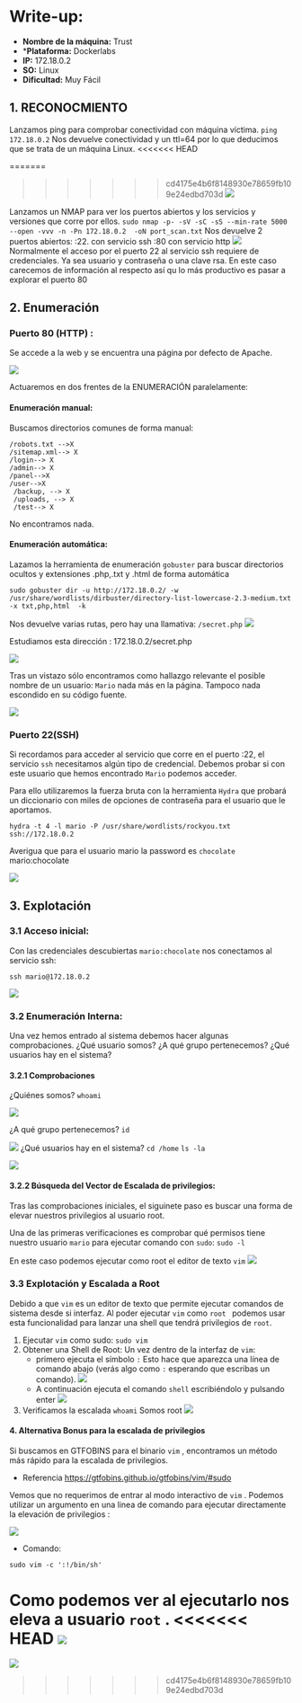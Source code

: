 # Write-up:
- **Nombre de la máquina:** Trust 
- ***Plataforma:** Dockerlabs 
- **IP:** 172.18.0.2 
- **SO:** Linux 
- **Dificultad:** Muy Fácil 

## 1. RECONOCMIENTO 

Lanzamos ping para comprobar conectividad con máquina víctima.
`ping 172.18.0.2` 
Nos devuelve conectividad y un ttl=64 por lo que deducimos que se trata de un máquina Linux. 
<<<<<<< HEAD

=======
>>>>>>> cd4175e4b6f8148930e78659fb109e24edbd703d
![](Imagenes/100.png)

Lanzamos un NMAP para ver los puertos abiertos y los servicios y versiones  que corre por ellos.
`sudo nmap -p- -sV -sC -sS --min-rate 5000 --open -vvv -n -Pn 172.18.0.2  -oN port_scan.txt`
Nos devuelve 2 puertos abiertos:
	:22. con servicio ssh
	:80 con servicio http
	![](Imagenes/101.png)
Normalmente el acceso por el puerto 22 al servicio ssh requiere de credenciales. Ya sea usuario y contraseña o una clave rsa. En este caso carecemos de información al respecto así qu lo más productivo es pasar a explorar el puerto 80

## 2. Enumeración

### Puerto 80 (HTTP) :
Se accede a la web y se encuentra una página por defecto de Apache. 

![](Imagenes/102.png)

Actuaremos en dos frentes de la ENUMERACIÓN paralelamente:

#### Enumeración manual:
Buscamos directorios comunes de forma manual:

	/robots.txt -->X
	/sitemap.xml--> X
	/login--> X
	/admin--> X
	/panel-->X
	/user-->X
	 /backup, --> X
	 /uploads, --> X
	 /test--> X

No encontramos nada. 


#### Enumeración automática:
Lazamos la herramienta de enumeración `gobuster` para buscar directorios ocultos y extensiones .php,.txt y .html de forma automática

`sudo gobuster dir -u http://172.18.0.2/ -w /usr/share/wordlists/dirbuster/directory-list-lowercase-2.3-medium.txt -x txt,php,html  -k`

Nos devuelve varias rutas, pero hay una llamativa: `/secret.php`
![](Imagenes/103.png)

Estudiamos esta dirección : 172.18.0.2/secret.php 

![](Imagenes/104.png)

Tras un vistazo sólo encontramos como hallazgo relevante el posible nombre de un usuario: `Mario` nada más en la página. Tampoco nada escondido en su código fuente.

![](Imagenes/105.png)

### Puerto 22(SSH)

Si recordamos para acceder al servicio que corre en el puerto :22, el servicio `ssh` necesitamos algún tipo de credencial. Debemos probar si con este usuario que hemos encontrado `Mario` podemos acceder. 

Para ello utilizaremos la fuerza bruta con la herramienta `Hydra` que probará un diccionario con miles de opciones de contraseña para el usuario que le aportamos. 

`hydra -t 4 -l mario -P /usr/share/wordlists/rockyou.txt ssh://172.18.0.2`

Averigua que para el usuario mario la password es `chocolate`
mario:chocolate

![](Imagenes/106.png)

## 3. Explotación

### 3.1 Acceso inicial:

Con las credenciales descubiertas `mario:chocolate`  nos conectamos al servicio ssh:

`ssh mario@172.18.0.2` 

![](Imagenes/107.png)

### 3.2 Enumeración Interna:
Una vez hemos entrado al sistema debemos hacer algunas comprobaciones.
	¿Qué usuario somos?
	¿A qué grupo pertenecemos?
	¿Qué usuarios hay en el sistema?
	
#### 3.2.1 Comprobaciones

¿Quiénes somos?
`whoami`

 ![](Imagenes/108.png)
 
 ¿A qué grupo pertenecemos?
`id`

![](Imagenes/109.png)
¿Qué usuarios hay en el sistema?
`cd /home`
`ls -la`

![](Imagenes/110.png)

#### 3.2.2 Búsqueda del Vector de Escalada de privilegios:

Tras las comprobaciones iniciales, el siguinete paso es buscar una forma de elevar nuestros privilegios al usuario root. 

Una de las primeras verificaciones es comprobar qué permisos tiene nuestro usuario `mario` para ejecutar comando con `sudo`:
	`sudo -l`

En este caso podemos ejecutar como root  el editor de texto `vim` 
![](Imagenes/111.png)

### 3.3 Explotación y Escalada a Root


Debido a que `vim` es un editor de texto que permite ejecutar comandos de sistema desde si interfaz. Al poder ejecutar `vim` como  `root ` podemos usar esta funcionalidad para lanzar una shell que tendrá privilegios de `root`.

1. Ejecutar `vim` como sudo:
	`sudo vim`
2. Obtener una Shell de Root:
   Un vez dentro de la interfaz de `vim`:
	- primero ejecuta el símbolo `:` Esto hace que aparezca una línea de comando abajo (verás algo como `:` esperando que escribas un comando). 
	  ![](Imagenes/112.png)
	- A continuación  ejecuta el comando  `shell`  escribiéndolo y pulsando enter
	  ![](Imagenes/113.png)
3. Verificamos la escalada 
	   `whoami`
	Somos root 
	![](Imagenes/114.png)

#### 4. Alternativa Bonus para la escalada de privilegios

Si buscamos en GTFOBINS para el binario `vim` , encontramos un método más rápido para la escalada de privilegios.

- Referencia https://gtfobins.github.io/gtfobins/vim/#sudo

Vemos que no requerimos de entrar al modo interactivo de `vim` . Podemos utilizar un argumento en una linea de comando para ejecutar directamente la elevación de privilegios :

![](Imagenes/115.png)
- Comando:
```
sudo vim -c ':!/bin/sh'
```

Como podemos ver al ejecutarlo nos eleva a usuario `root` .
<<<<<<< HEAD
 ![](Imagenes/116.png)
=======
 ![](116.png)
>>>>>>> cd4175e4b6f8148930e78659fb109e24edbd703d
